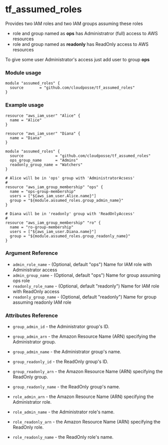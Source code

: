 # tf_assumed_roles

Provides two IAM roles and two IAM groups assuming these roles

- role and group named as **ops** has Administratror (full) access to AWS resources
- role and group named as **readonly** has ReadOnly access to AWS resources

To give some user Administrator's access just add user to group **ops**

### Module usage

```
module "assumed_roles" {
  source       = "github.com/cloudposse/tf_assumed_roles"
}
```

### Example usage

```
resource "aws_iam_user" "Alice" {
  name = "Alice"
}

resource "aws_iam_user" "Diana" {
  name = "Diana"
}

module "assumed_roles" {
  source              = "github.com/cloudposse/tf_assumed_roles"
  ops_group_name      = "Admins"
  readonly_group_name = "Watchers"
}

# Alice will be in 'ops' group with 'AdministratorAcsess'
#
resource "aws_iam_group_membership" "ops" {
  name = "ops-group-membership"
  users = ["${aws_iam_user.Alice.name}"]
  group = "${module.assumed_roles.group_admin_name}"
}

# Diana will be in 'readonly' group with 'ReadOnlyAccess'
#
resource "aws_iam_group_membership" "ro" {
  name = "ro-group-membership"
  users = ["${aws_iam_user.Diana.name}"]
  group = "${module.assumed_roles.group_readonly_name}"
}

```

### Argument Reference

- `admin_role_name` - (Optional, default "ops") Name for IAM role with Administrator access
- `admin_group_name` - (Optional, default "ops") Name for group assuming ops role
- `readonly_role_name` - (Optional, default "readonly") Name for IAM role with ReadOnly access
- `readonly_group_name` - (Optional, default "readonly") Name for group assuming readonly IAM role

### Attributes Reference

- `group_admin_id` - the Administrator group's ID.
- `group_admin_arn` - the Amazon Resource Name (ARN) specifying the Administrator group.
- `group_admin_name` - the Administrator group's name.

- `group_readonly_id` - the ReadOnly group's ID.
- `group_readonly_arn` - the Amazon Resource Name (ARN) specifying the ReadOnly group.
- `group_readonly_name` - the ReadOnly group's name.

- `role_admin_arn` - the Amazon Resource Name (ARN) specifying the Administrator role.
- `role_admin_name` - the Administrator role's name.

- `role_readonly_arn` - the Amazon Resource Name (ARN) specifying the ReadOnly role.
- `role_readonly_name` - the ReadOnly role's name.
